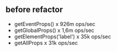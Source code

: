 ## before refactor
- getEventProps() x 926m ops/sec
- getGlobalProps() x 1,6m ops/sec
- getElementProps('label') x 35k ops/sec
- getAllProps x 31k ops/sec